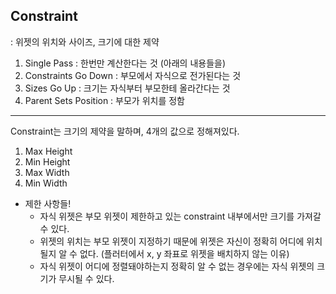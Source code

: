 ## Constraint
: 위젯의 위치와 사이즈, 크기에 대한 제약

1. Single Pass : 한번만 계산한다는 것 (아래의 내용들을)
2. Constraints Go Down : 부모에서 자식으로 전가된다는 것
3. Sizes Go Up : 크기는 자식부터 부모한테 올라간다는 것
4. Parent Sets Position : 부모가 위치를 정함

---

Constraint는 크기의 제약을 말하며, 4개의 값으로 정해져있다.

1) Max Height
2) Min Height
3) Max Width
4) Min Width

- 제한 사항들!
    - 자식 위젯은 부모 위젯이 제한하고 있는 constraint 내부에서만 크기를 가져갈 수 있다.
    - 위젯의 위치는 부모 위젯이 지정하기 때문에 위젯은 자신이 정확히 어디에 위치될지 알 수 없다. (플러터에서 x, y 좌표로 위젯을 배치하지 않는 이유)
    - 자식 위젯이 어디에 정렬돼야하는지 정확히 알 수 없는 경우에는 자식 위젯의 크기가 무시될 수 있다.
